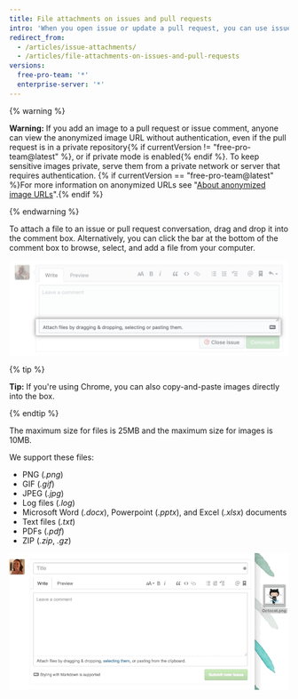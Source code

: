 ```yaml
---
title: File attachments on issues and pull requests
intro: 'When you open issue or update a pull request, you can use issue attachments to upload images of proposed features or screenshots of bugs.'
redirect_from:
  - /articles/issue-attachments/
  - /articles/file-attachments-on-issues-and-pull-requests
versions:
  free-pro-team: '*'
  enterprise-server: '*'
---
```


{% warning %}

**Warning:** If you add an image to a pull request or issue comment, anyone can view the anonymized image URL without authentication, even if the pull request is in a private repository{% if currentVersion != "free-pro-team@latest" %}, or if private mode is enabled{% endif %}. To keep sensitive images private, serve them from a private network or server that requires authentication. {% if currentVersion == "free-pro-team@latest" %}For more information on anonymized URLs see "[About anonymized image URLs](/articles/about-anonymized-image-urls)".{% endif %}

{% endwarning %}

To attach a file to an issue or pull request conversation, drag and drop it into the comment box. Alternatively, you can click the bar at the bottom of the comment box to browse, select, and add a file from your computer.

![Select attachments from computer](/assets/images/help/pull_requests/select-bar.png)

{% tip %}

**Tip:** If you're using Chrome, you can also copy-and-paste images directly into the box.

{% endtip %}

The maximum size for files is 25MB and the maximum size for images is 10MB.

We support these files:

* PNG (*.png*)
* GIF (*.gif*)
* JPEG (*.jpg*)
* Log files (*.log*)
* Microsoft Word (*.docx*), Powerpoint (*.pptx*), and Excel (*.xlsx*) documents
* Text files (*.txt*)
* PDFs (*.pdf*)
* ZIP (*.zip*, *.gz*)

![Attachments animated GIF](/assets/images/help/pull_requests/dragging_images.gif)
